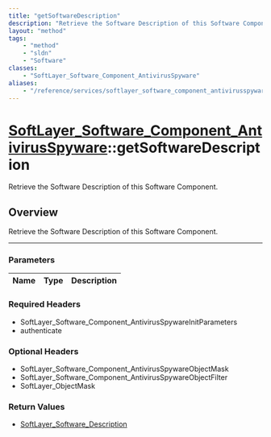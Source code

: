 ```yaml
---
title: "getSoftwareDescription"
description: "Retrieve the Software Description of this Software Component."
layout: "method"
tags:
    - "method"
    - "sldn"
    - "Software"
classes:
    - "SoftLayer_Software_Component_AntivirusSpyware"
aliases:
    - "/reference/services/softlayer_software_component_antivirusspyware/getSoftwareDescription"
---
```

# [SoftLayer_Software_Component_AntivirusSpyware](/reference/services/SoftLayer_Software_Component_AntivirusSpyware)::getSoftwareDescription

Retrieve the Software Description of this Software Component.


## Overview 
Retrieve the Software Description of this Software Component.

-----

### Parameters 
|Name | Type | Description |
| --- | --- | --- |


### Required Headers
* SoftLayer_Software_Component_AntivirusSpywareInitParameters
* authenticate


### Optional Headers
* SoftLayer_Software_Component_AntivirusSpywareObjectMask
* SoftLayer_Software_Component_AntivirusSpywareObjectFilter
* SoftLayer_ObjectMask

### Return Values
* <a href='/reference/datatypes/SoftLayer_Software_Description'>SoftLayer_Software_Description </a>




